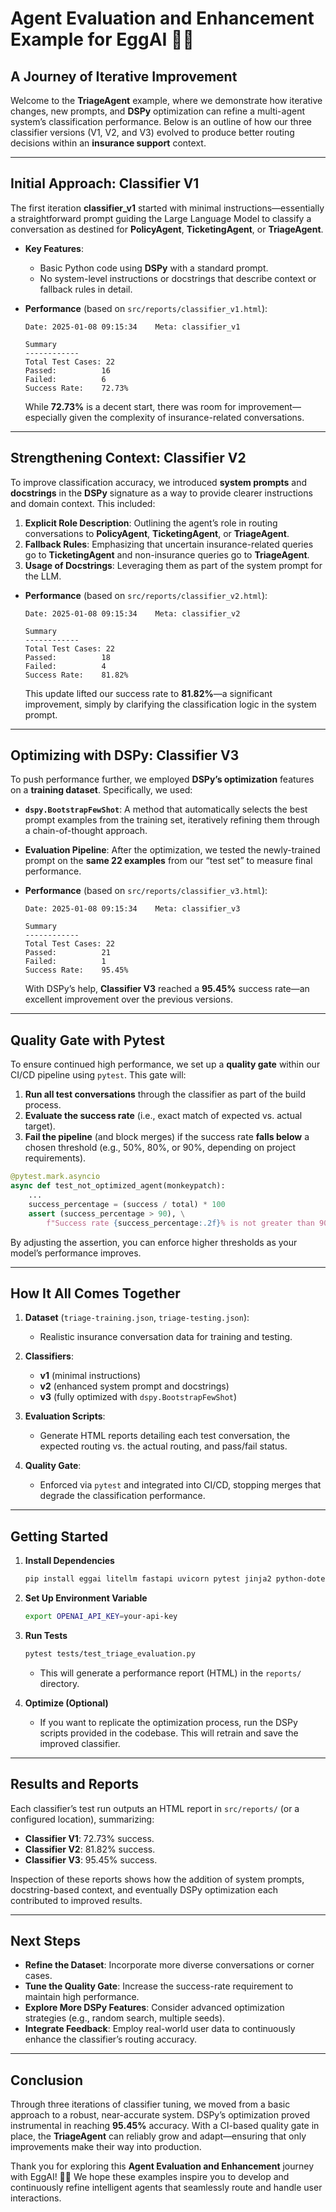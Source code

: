 # Agent Evaluation and Enhancement Example for EggAI 🥚🤖

## **A Journey of Iterative Improvement**

Welcome to the **TriageAgent** example, where we demonstrate how iterative changes, new prompts, and **DSPy** optimization can refine a multi-agent system’s classification performance. Below is an outline of how our three classifier versions (V1, V2, and V3) evolved to produce better routing decisions within an **insurance support** context.

---

## **Initial Approach: Classifier V1**

The first iteration **classifier_v1** started with minimal instructions—essentially a straightforward prompt guiding the Large Language Model to classify a conversation as destined for **PolicyAgent**, **TicketingAgent**, or **TriageAgent**.

- **Key Features**:
  - Basic Python code using **DSPy** with a standard prompt.
  - No system-level instructions or docstrings that describe context or fallback rules in detail.

- **Performance** (based on `src/reports/classifier_v1.html`):

  ```
  Date: 2025-01-08 09:15:34    Meta: classifier_v1

  Summary
  ------------
  Total Test Cases: 22
  Passed:          16
  Failed:          6
  Success Rate:    72.73%
  ```

  While **72.73%** is a decent start, there was room for improvement—especially given the complexity of insurance-related conversations.

---

## **Strengthening Context: Classifier V2**

To improve classification accuracy, we introduced **system prompts** and **docstrings** in the **DSPy** signature as a way to provide clearer instructions and domain context. This included:

1. **Explicit Role Description**: Outlining the agent’s role in routing conversations to **PolicyAgent**, **TicketingAgent**, or **TriageAgent**.  
2. **Fallback Rules**: Emphasizing that uncertain insurance-related queries go to **TicketingAgent** and non-insurance queries go to **TriageAgent**.  
3. **Usage of Docstrings**: Leveraging them as part of the system prompt for the LLM.

- **Performance** (based on `src/reports/classifier_v2.html`):

  ```
  Date: 2025-01-08 09:15:34    Meta: classifier_v2

  Summary
  ------------
  Total Test Cases: 22
  Passed:          18
  Failed:          4
  Success Rate:    81.82%
  ```

  This update lifted our success rate to **81.82%**—a significant improvement, simply by clarifying the classification logic in the system prompt.

---

## **Optimizing with DSPy: Classifier V3**

To push performance further, we employed **DSPy’s optimization** features on a **training dataset**. Specifically, we used:

- **`dspy.BootstrapFewShot`**: A method that automatically selects the best prompt examples from the training set, iteratively refining them through a chain-of-thought approach.
- **Evaluation Pipeline**: After the optimization, we tested the newly-trained prompt on the **same 22 examples** from our “test set” to measure final performance.

- **Performance** (based on `src/reports/classifier_v3.html`):

  ```
  Date: 2025-01-08 09:15:34    Meta: classifier_v3

  Summary
  ------------
  Total Test Cases: 22
  Passed:          21
  Failed:          1
  Success Rate:    95.45%
  ```

  With DSPy’s help, **Classifier V3** reached a **95.45%** success rate—an excellent improvement over the previous versions.

---

## **Quality Gate with Pytest**

To ensure continued high performance, we set up a **quality gate** within our CI/CD pipeline using `pytest`. This gate will:

1. **Run all test conversations** through the classifier as part of the build process.
2. **Evaluate the success rate** (i.e., exact match of expected vs. actual target).
3. **Fail the pipeline** (and block merges) if the success rate **falls below** a chosen threshold (e.g., 50%, 80%, or 90%, depending on project requirements).

```python
@pytest.mark.asyncio
async def test_not_optimized_agent(monkeypatch):
    ...
    success_percentage = (success / total) * 100
    assert (success_percentage > 90), \
        f"Success rate {success_percentage:.2f}% is not greater than 90%."
```

By adjusting the assertion, you can enforce higher thresholds as your model’s performance improves.

---

## **How It All Comes Together**

1. **Dataset** (`triage-training.json`, `triage-testing.json`):
   - Realistic insurance conversation data for training and testing.

2. **Classifiers**:
   - **v1** (minimal instructions)
   - **v2** (enhanced system prompt and docstrings)
   - **v3** (fully optimized with `dspy.BootstrapFewShot`)

3. **Evaluation Scripts**:
   - Generate HTML reports detailing each test conversation, the expected routing vs. the actual routing, and pass/fail status.

4. **Quality Gate**:
   - Enforced via `pytest` and integrated into CI/CD, stopping merges that degrade the classification performance.

---

## **Getting Started**

1. **Install Dependencies**  
   ```bash
   pip install eggai litellm fastapi uvicorn pytest jinja2 python-dotenv dspy
   ```

2. **Set Up Environment Variable**  
   ```bash
   export OPENAI_API_KEY=your-api-key
   ```

3. **Run Tests**  
   ```bash
   pytest tests/test_triage_evaluation.py
   ```
   - This will generate a performance report (HTML) in the `reports/` directory.

4. **Optimize (Optional)**  
   - If you want to replicate the optimization process, run the DSPy scripts provided in the codebase. This will retrain and save the improved classifier.

---

## **Results and Reports**

Each classifier’s test run outputs an HTML report in `src/reports/` (or a configured location), summarizing:

- **Classifier V1**: 72.73% success.  
- **Classifier V2**: 81.82% success.  
- **Classifier V3**: 95.45% success.

Inspection of these reports shows how the addition of system prompts, docstring-based context, and eventually DSPy optimization each contributed to improved results.

---

## **Next Steps**

- **Refine the Dataset**: Incorporate more diverse conversations or corner cases.  
- **Tune the Quality Gate**: Increase the success-rate requirement to maintain high performance.  
- **Explore More DSPy Features**: Consider advanced optimization strategies (e.g., random search, multiple seeds).  
- **Integrate Feedback**: Employ real-world user data to continuously enhance the classifier’s routing accuracy.

---

## **Conclusion**

Through three iterations of classifier tuning, we moved from a basic approach to a robust, near-accurate system. DSPy’s optimization proved instrumental in reaching **95.45%** accuracy. With a CI-based quality gate in place, the **TriageAgent** can reliably grow and adapt—ensuring that only improvements make their way into production.

Thank you for exploring this **Agent Evaluation and Enhancement** journey with EggAI! 🥚🤖 We hope these examples inspire you to develop and continuously refine intelligent agents that seamlessly route and handle user interactions.